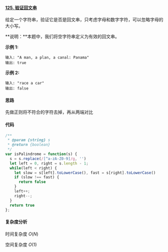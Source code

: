 #### [125. 验证回文串](https://leetcode-cn.com/problems/valid-palindrome/)

给定一个字符串，验证它是否是回文串，只考虑字母和数字字符，可以忽略字母的大小写。

**说明：**本题中，我们将空字符串定义为有效的回文串。

**示例 1:**

```
输入: "A man, a plan, a canal: Panama"
输出: true
```

**示例 2:**

```
输入: "race a car"
输出: false
```

#### 思路

先做正则将不符合的字符去掉，再从两端对比

#### 代码

```javascript
/**
 * @param {string} s
 * @return {boolean}
 */
var isPalindrome = function(s) {
  s = s.replace(/[^a-zA-Z0-9]/g, '')
  let left = 0, right = s.length - 1;
  while(left < right) {
    let slow = s[left].toLowerCase(), fast = s[right].toLowerCase()
    if (slow !== fast) {
      return false
    }
    left++;
    right--;
  }
  return true
};
```

#### 复杂度分析

时间复杂度	$O(N)$

空间复杂度	$O(1)$